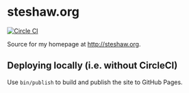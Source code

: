 # steshaw.org

[![Circle CI](https://circleci.com/gh/steshaw/steshaw.org.svg?style=svg)](https://circleci.com/gh/steshaw/steshaw.org)

Source for my homepage at <http://steshaw.org>.


## Deploying locally (i.e. without CircleCI)

Use `bin/publish` to build and publish the site to GitHub Pages.
